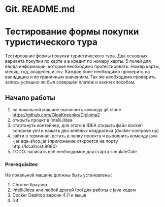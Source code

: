 # Git. README.md

# Тестирование формы покупки туристического тура

Тестирование формы покупки туристического тура. Два основных варианта покупки по карте и в кредит по номеру карты.
5 полей для ввода информации, которые необходимо протестировать: Номер карты, месяц, год, владелец и cvv.
Каждое поле необходимо проверить на валидацию и по граничным значениям. Так же необходимо проверить запись успешно ли был совершён платёж и каким способом.

## Начало работы

1. на локальной машине выполнить команду git clone https://github.com/OlgaKireenko/Diploma2
2. открыть проект в IntelliJIdea 
3. стартануть контейнер, для этого в IDEA открыть файл docker-compose.yml и нажать два зелёных квадратика (docker-compose up)
4. зайти в терминал, встать в папку проекта и выполнить команду java -jar aqa-shop.jar (приложение откроется на порту http://localhost:8080)
5. TODO: написать всё необходимое для старта simulateGate

### Prerequisites
На локальной машине должны быть установлены:
1. Chrome браузер
2. IntelliJIdea или любой другой tool для работы с java кодом
3. Docker Desktop версии 4.11 и выше
4. Git

